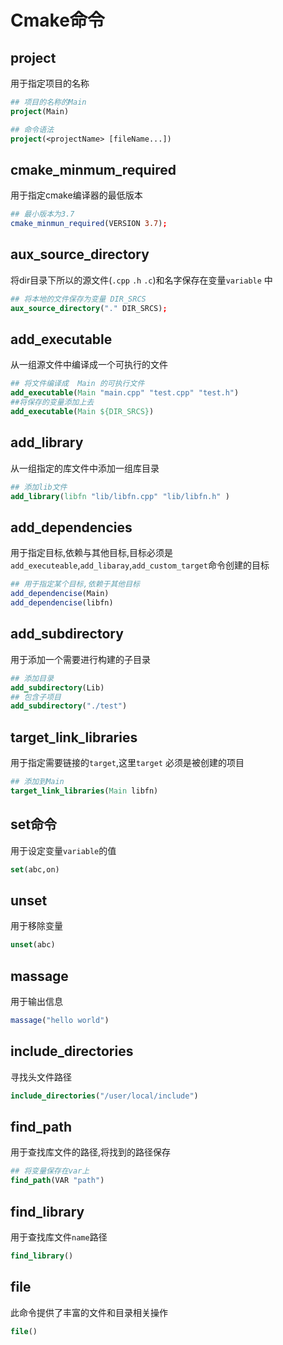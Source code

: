 # Cmake命令

## project

用于指定项目的名称

```cmake
## 项目的名称的Main
project(Main)

## 命令语法
project(<projectName> [fileName...])
```

## cmake_minmum_required

用于指定cmake编译器的最低版本

```cmake
## 最小版本为3.7
cmake_minmun_required(VERSION 3.7);
```



## aux_source_directory

将dir目录下所以的源文件(`.cpp` `.h` `.c`)和名字保存在变量`variable` 中

```cmake
## 将本地的文件保存为变量 DIR_SRCS
aux_source_directory("." DIR_SRCS);
```

## add_executable

从一组源文件中编译成一个可执行的文件

```cmake
## 将文件编译成  Main 的可执行文件
add_executable(Main "main.cpp" "test.cpp" "test.h")
##将保存的变量添加上去
add_executable(Main ${DIR_SRCS})
```

## add_library

从一组指定的库文件中添加一组库目录

```cmake
## 添加lib文件
add_library(libfn "lib/libfn.cpp" "lib/libfn.h" )
```

## add_dependencies

用于指定目标,依赖与其他目标,目标必须是`add_executeable`,`add_libaray`,`add_custom_target`命令创建的目标

```cmake
## 用于指定某个目标,依赖于其他目标
add_dependencise(Main)
add_dependencise(libfn)
```

## add_subdirectory

用于添加一个需要进行构建的子目录

```cmake
## 添加目录
add_subdirectory(Lib)
## 包含子项目
add_subdirectory("./test")
```

## target_link_libraries

用于指定需要链接的`target`,这里`target` 必须是被创建的项目

```cmake
## 添加到Main
target_link_libraries(Main libfn)
```

## set命令

用于设定变量`variable`的值

```cmake
set(abc,on)
```

## unset

用于移除变量

```cmake
unset(abc)
```

## massage

用于输出信息

```cmake
massage("hello world")
```

## include_directories

寻找头文件路径

```cmake
include_directories("/user/local/include")
```

## find_path

用于查找库文件的路径,将找到的路径保存

```cmake
## 将变量保存在var上
find_path(VAR "path")
```

## find_library

用于查找库文件`name`路径

```cmake
find_library()
```

## file

此命令提供了丰富的文件和目录相关操作

```cmake
file()
```



